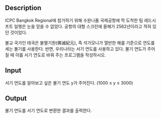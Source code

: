## Description
ICPC Bangkok Regional에 참가하기 위해 수완나품 국제공항에 막 도착한 팀 레드시프트 일행은 눈을 믿을 수 없었다. 
공항의 대형 스크린에 올해가 2562년이라고 적혀 있던 것이었다.

불교 국가인 태국은 불멸기원(佛滅紀元), 즉 석가모니가 열반한 해를 기준으로 연도를 세는 불기를 사용한다.
반면, 우리나라는 서기 연도를 사용하고 있다.
불기 연도가 주어질 때 이를 서기 연도로 바꿔 주는 프로그램을 작성하시오.

## Input
서기 연도를 알아보고 싶은 불기 연도 y가 주어진다. (1000 ≤ y ≤ 3000)

## Output
불기 연도를 서기 연도로 변환한 결과를 출력한다.
